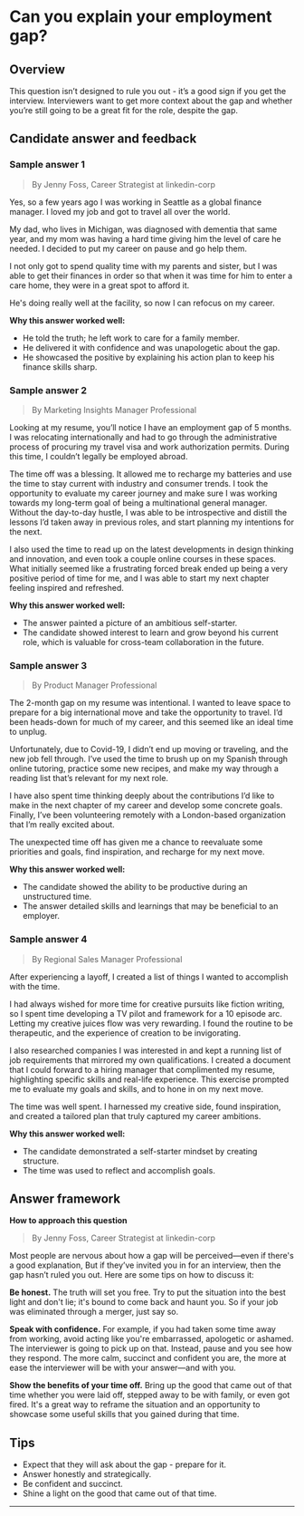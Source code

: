 # Can you explain your employment gap?

## Overview
This question isn’t designed to rule you out - it’s a good sign if you get the interview. Interviewers want to get more context about the gap and whether you’re still going to be a great fit for the role, despite the gap.

## Candidate answer and feedback

### Sample answer 1
> By Jenny Foss, Career Strategist at linkedin-corp

Yes, so a few years ago I was working in Seattle as a global finance manager. I loved my job and got to travel all over the world.

My dad, who lives in Michigan, was diagnosed with dementia that same year, and my mom was having a hard time giving him the level of care he needed. I decided to put my career on pause and go help them.

I not only got to spend quality time with my parents and sister, but I was able to get their finances in order so that when it was time for him to enter a care home, they were in a great spot to afford it.

He's doing really well at the facility, so now I can refocus on my career.

**Why this answer worked well:**

* He told the truth; he left work to care for a family member.
* He delivered it with confidence and was unapologetic about the gap.
* He showcased the positive by explaining his action plan to keep his finance skills sharp.

### Sample answer 2
> By Marketing Insights Manager Professional

Looking at my resume, you’ll notice I have an employment gap of 5 months. I was relocating internationally and had to go through the administrative process of procuring my travel visa and work authorization permits. During this time, I couldn’t legally be employed abroad.

The time off was a blessing. It allowed me to recharge my batteries and use the time to stay current with industry and consumer trends. I took the opportunity to evaluate my career journey and make sure I was working towards my long-term goal of being a multinational general manager. Without the day-to-day hustle, I was able to be introspective and distill the lessons I’d taken away in previous roles, and start planning my intentions for the next.

I also used the time to read up on the latest developments in design thinking and innovation, and even took a couple online courses in these spaces. What initially seemed like a frustrating forced break ended up being a very positive period of time for me, and I was able to start my next chapter feeling inspired and refreshed.

**Why this answer worked well:**

* The answer painted a picture of an ambitious self-starter.
* The candidate showed interest to learn and grow beyond his current role, which is valuable for cross-team collaboration in the future.

### Sample answer 3
> By Product Manager Professional

The 2-month gap on my resume was intentional. I wanted to leave space to prepare for a big international move and take the opportunity to travel. I’d been heads-down for much of my career, and this seemed like an ideal time to unplug.

Unfortunately, due to Covid-19, I didn’t end up moving or traveling, and the new job fell through. I’ve used the time to brush up on my Spanish through online tutoring, practice some new recipes, and make my way through a reading list that’s relevant for my next role.

I have also spent time thinking deeply about the contributions I’d like to make in the next chapter of my career and develop some concrete goals. Finally, I’ve been volunteering remotely with a London-based organization that I’m really excited about.

The unexpected time off has given me a chance to reevaluate some priorities and goals, find inspiration, and recharge for my next move.

**Why this answer worked well:**

* The candidate showed the ability to be productive during an unstructured time.
* The answer detailed skills and learnings that may be beneficial to an employer.

### Sample answer 4
> By Regional Sales Manager Professional

After experiencing a layoff, I created a list of things I wanted to accomplish with the time.

I had always wished for more time for creative pursuits like fiction writing, so I spent time developing a TV pilot and framework for a 10 episode arc. Letting my creative juices flow was very rewarding. I found the routine to be therapeutic, and the experience of creation to be invigorating.

I also researched companies I was interested in and kept a running list of job requirements that mirrored my own qualifications. I created a document that I could forward to a hiring manager that complimented my resume, highlighting specific skills and real-life experience. This exercise prompted me to evaluate my goals and skills, and to hone in on my next move.

The time was well spent. I harnessed my creative side, found inspiration, and created a tailored plan that truly captured my career ambitions.

**Why this answer worked well:**

* The candidate demonstrated a self-starter mindset by creating structure.
* The time was used to reflect and accomplish goals.

## Answer framework

**How to approach this question**

> By Jenny Foss, Career Strategist at linkedin-corp

Most people are nervous about how a gap will be perceived—even if there's a good explanation, But if they’ve invited you in for an interview, then the gap hasn’t ruled you out. Here are some tips on how to discuss it:

**Be honest.** The truth will set you free. Try to put the situation into the best light and don't lie; it's bound to come back and haunt you. So if your job was eliminated through a merger, just say so.

**Speak with confidence.** For example, if you had taken some time away from working, avoid acting like you're embarrassed, apologetic or ashamed. The interviewer is going to pick up on that. Instead, pause and you see how they respond. The more calm, succinct and confident you are, the more at ease the interviewer will be with your answer—and with you.

**Show the benefits of your time off.** Bring up the good that came out of that time whether you were laid off, stepped away to be with family, or even got fired. It's a great way to reframe the situation and an opportunity to showcase some useful skills that you gained during that time.

## Tips

* Expect that they will ask about the gap - prepare for it.
* Answer honestly and strategically.
* Be confident and succinct.
* Shine a light on the good that came out of that time.

---
